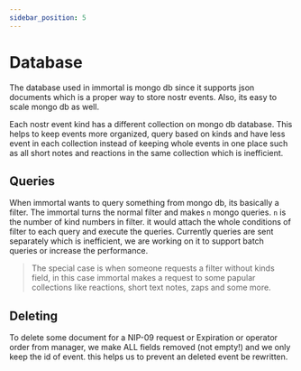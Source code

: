 ```yaml
---
sidebar_position: 5
---
```


# Database

The database used in immortal is mongo db since it supports json documents which is a proper way to store nostr events. Also, its easy to scale mongo db as well.

Each nostr event kind has a different collection on mongo db database. This helps to keep events more organized, query based on kinds and have less event in each collection instead of keeping whole events in one place such as all short notes and reactions in the same collection which is inefficient.

## Queries

When immortal wants to query something from mongo db, its basically a filter. The immortal turns the normal filter and makes `n` mongo queries. `n` is the number of kind numbers in filter. it would attach the whole conditions of filter to each query and execute the queries. Currently queries are sent separately which is inefficient, we are working on it to support batch queries or increase the performance.

> The special case is when someone requests a filter without kinds field, in this case immortal makes a request to some papular collections like reactions, short text notes, zaps and some more.

## Deleting

To delete some document for a NIP-09 request or Expiration or operator order from manager, we make ALL fields removed (not empty!) and we only keep the id of event. this helps us to prevent an deleted event be rewritten.

